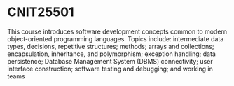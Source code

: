 # CNIT25501
This course introduces software development concepts common to modern object-oriented programming languages. Topics include: intermediate data types, decisions, repetitive structures; methods; arrays and collections; encapsulation, inheritance, and polymorphism; exception handling; data persistence; Database Management System (DBMS) connectivity; user interface construction; software testing and debugging; and working in teams
